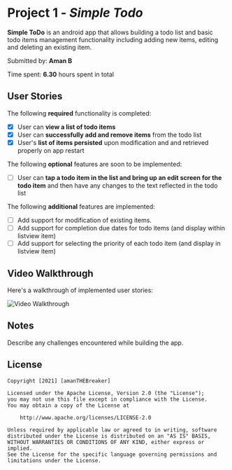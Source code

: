 # Project 1 - *Simple Todo*

**Simple ToDo** is an android app that allows building a todo list and basic todo items management functionality including adding new items, editing and deleting an existing item.

Submitted by: **Aman B**

Time spent: **6.30** hours spent in total

## User Stories

The following **required** functionality is completed:

* [x] User can **view a list of todo items**
* [x] User can **successfully add and remove items** from the todo list
* [x] User's **list of items persisted** upon modification and and retrieved properly on app restart

The following **optional** features are soon to be implemented:

* [ ] User can **tap a todo item in the list and bring up an edit screen for the todo item** and then have any changes to the text reflected in the todo list

The following **additional** features are implemented:

* [ ] Add support for modification of existing items.
* [ ] Add support for completion due dates for todo items (and display within listview item)
* [ ] Add support for selecting the priority of each todo item (and display in listview item)

## Video Walkthrough

Here's a walkthrough of implemented user stories:

<img src='https://github.com/amanTHEBreaker/simple-todo-app-codepath/blob/master/demo.gif' title='Video Walkthrough' width='' alt='Video Walkthrough' />



## Notes

Describe any challenges encountered while building the app.

## License

    Copyright [2021] [amanTHEBreaker]

    Licensed under the Apache License, Version 2.0 (the "License");
    you may not use this file except in compliance with the License.
    You may obtain a copy of the License at

        http://www.apache.org/licenses/LICENSE-2.0

    Unless required by applicable law or agreed to in writing, software
    distributed under the License is distributed on an "AS IS" BASIS,
    WITHOUT WARRANTIES OR CONDITIONS OF ANY KIND, either express or implied.
    See the License for the specific language governing permissions and
    limitations under the License.
